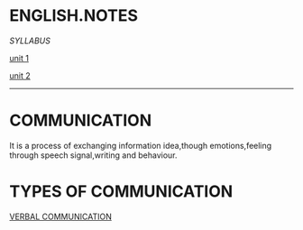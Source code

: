 # ENGLISH.NOTES


*SYLLABUS*

[unit 1](https://github.com/Japmankaur/english.notes/blob/main/unit%201.md)

[unit 2](https://github.com/Japmankaur/english.notes/blob/main/unit%202.md)

----

# COMMUNICATION
It is a process of exchanging information idea,though emotions,feeling through speech signal,writing and behaviour.

# TYPES OF COMMUNICATION

[VERBAL COMMUNICATION](https://github.com/Japmankaur/english.notes/blob/main/verbal%20communication.md)









